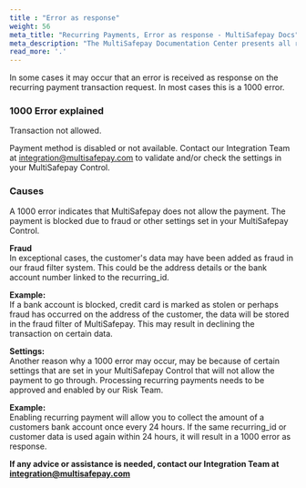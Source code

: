 ```yaml
---
title : "Error as response"
weight: 56
meta_title: "Recurring Payments, Error as response - MultiSafepay Docs"
meta_description: "The MultiSafepay Documentation Center presents all relevant information about our Plugins and API. You can also find support pages for Payment Methods, Tools and General Questions as well as the contact details of our Support and Integration Teams."
read_more: '.'
---
```

In some cases it may occur that an error is received as response on the recurring payment transaction request. In most cases this is a 1000 error.

### 1000 Error explained
Transaction not allowed. 

Payment method is disabled or not available. Contact our Integration Team at <integration@multisafepay.com> to validate and/or check the settings in your MultiSafepay Control. 

### Causes 
A 1000 error indicates that MultiSafepay does not allow the payment. The payment is blocked due to fraud or other settings set in your MultiSafepay Control.

**Fraud**\
In exceptional cases, the customer's data may have been added as fraud in our fraud filter system. This could be the address details or the bank account number linked to the recurring_id.

**Example:**\
If a bank account is blocked, credit card is marked as stolen or perhaps fraud has occurred on the address of the customer, the data will be stored in the fraud filter of MultiSafepay. This may result in declining the transaction on certain data. 

**Settings:**\
Another reason why a 1000 error may occur, may be because of certain settings that are set in your MultiSafepay Control that will not allow the payment to go through. Processing recurring payments needs to be approved and enabled by our Risk Team. 

**Example:**\
Enabling recurring payment will allow you to collect the amount of a customers bank account once every 24 hours. If the same recurring_id or customer data is used again within 24 hours, it will result in a 1000 error as response. 

**If any advice or assistance is needed, contact our Integration Team at <integration@multisafepay.com>**












